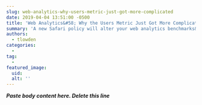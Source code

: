 ```yaml
---
slug: web-analytics-why-users-metric-just-got-more-complicated
date: 2019-04-04 13:51:00 -0500
title: 'Web Analytics&#58; Why the Users Metric Just Got More Complicated'
summary: 'A new Safari policy will alter your web analytics benchmarks&#46;'
authors: 
  - tlowden
categories: 
  - 
tag: 
  - 
featured_image: 
  uid: 
  alt: ''
---
```


***Paste body content here. Delete this line***
